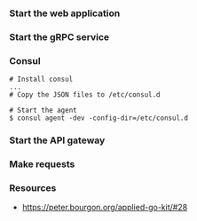 ### Start the web application

### Start the gRPC service

### Consul 

```
# Install consul
...
# Copy the JSON files to /etc/consul.d

# Start the agent
$ consul agent -dev -config-dir=/etc/consul.d
```

### Start the API gateway



### Make requests

### Resources

- https://peter.bourgon.org/applied-go-kit/#28



